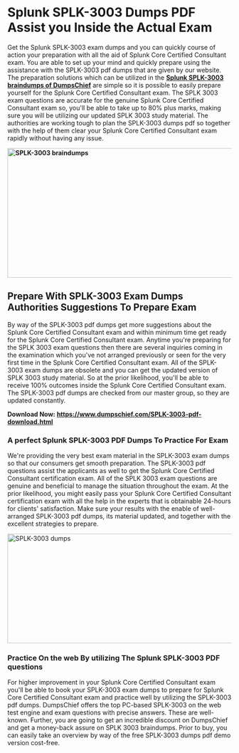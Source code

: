 <h1><strong>Splunk SPLK-3003 Dumps PDF Assist you Inside the Actual Exam&nbsp;</strong></h1>
<p>Get the Splunk SPLK-3003 exam dumps and you can quickly course of action your preparation with all the aid of Splunk Core Certified Consultant exam. You are able to set up your mind and quickly prepare using the assistance with the SPLK-3003 pdf dumps that are given by our website. The preparation solutions which can be utilized in the <strong><a href="https://www.dumpschief.com/SPLK-3003-pdf-download.html">Splunk SPLK-3003 braindumps of DumpsChief</a></strong> are simple so it is possible to easily prepare yourself for the Splunk Core Certified Consultant exam. The SPLK 3003 exam questions are accurate for the genuine Splunk Core Certified Consultant exam so, you'll be able to take up to 80% plus marks, making sure you will be utilizing our updated SPLK 3003 study material. The authorities are working tough to plan the SPLK-3003 dumps pdf so together with the help of them clear your Splunk Core Certified Consultant exam rapidly without having any issue.&nbsp;</p>
<p><strong><img src="https://i.ibb.co/MRLCNcv/dumpschief-1st-image.jpg" alt="SPLK-3003 braindumps" width="600" height="291" /></strong></p>
<h2><strong>Prepare With SPLK-3003 Exam Dumps Authorities Suggestions To Prepare Exam</strong></h2>
<p>By way of the SPLK-3003 pdf dumps get more suggestions about the Splunk Core Certified Consultant exam and within minimum time get ready for the Splunk Core Certified Consultant exam. Anytime you're preparing for the SPLK 3003 exam questions then there are several inquiries coming in the examination which you've not arranged previously or seen for the very first time in the Splunk Core Certified Consultant exam. All of the SPLK-3003 exam dumps are obsolete and you can get the updated version of SPLK 3003 study material. So at the prior likelihood, you'll be able to receive 100% outcomes inside the Splunk Core Certified Consultant exam. The SPLK-3003 pdf dumps are checked from our master group, so they are updated constantly.</p>
<p><strong>Download Now:&nbsp;<a href="https://www.dumpschief.com/SPLK-3003-pdf-download.html">https://www.dumpschief.com/SPLK-3003-pdf-download.html</a></strong></p>
<h3><strong>A perfect Splunk SPLK-3003 PDF Dumps To Practice For Exam&nbsp;</strong></h3>
<p>We're providing the very best exam material in the SPLK-3003 exam dumps so that our consumers get smooth preparation. The SPLK-3003 pdf questions assist the applicants as well to get the Splunk Core Certified Consultant certification exam. All of the SPLK 3003 exam questions are genuine and beneficial to manage the situation throughout the exam. At the prior likelihood, you might easily pass your Splunk Core Certified Consultant certification exam with all the help in the experts that is obtainable 24-hours for clients' satisfaction. Make sure your results with the enable of well-arranged SPLK-3003 pdf dumps, its material updated, and together with the excellent strategies to prepare.&nbsp;</p>
<p><a href="https://www.dumpschief.com/SPLK-3003-pdf-download.html"><img src="https://i.ibb.co/3NWDmKS/dumpschief-2nd-image.jpg" alt="SPLK-3003 dumps" width="600" height="246" /></a></p>
<h3><strong>Practice On the web By utilizing The Splunk SPLK-3003 PDF questions&nbsp;</strong></h3>
<p>For higher improvement in your Splunk Core Certified Consultant exam you'll be able to book your SPLK-3003 exam dumps to prepare for Splunk Core Certified Consultant exam and practice well by utilizing the SPLK-3003 pdf dumps. DumpsChief offers the top PC-based SPLK-3003 on the web test engine and exam questions with precise answers. These are well-known. Further, you are going to get an incredible discount on DumpsChief and get a money-back assure on SPLK 3003 braindumps. Prior to buy, you can easily take an overview by way of the free SPLK-3003 dumps pdf demo version cost-free.</p>
